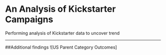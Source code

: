 # An Analysis of Kickstarter Campaigns
Performing analysis of Kickstarter data to uncover trend

---
##Additional findings
![US Parent Category Outcomes]
